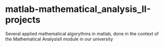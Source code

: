 # matlab-mathematical_analysis_II-projects
Several applied mathematical algorythms in matlab, done in the context of the Mathematical AnalysisII module in our university
